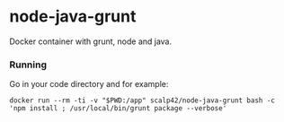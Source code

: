 # node-java-grunt

Docker container with grunt, node and java.

### Running

Go in your code directory and for example:

```
docker run --rm -ti -v "$PWD:/app" scalp42/node-java-grunt bash -c 'npm install ; /usr/local/bin/grunt package --verbose'
```
